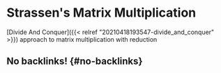 # Strassen's Matrix Multiplication


[Divide And Conquer]({{< relref "20210418193547-divide_and_conquer" >}}) approach to matrix multiplication with reduction


## No backlinks! {#no-backlinks}

